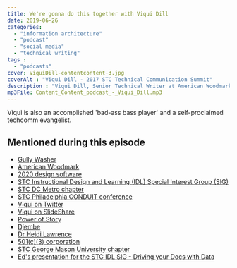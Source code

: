 ```yaml
---
title: We're gonna do this together with Viqui Dill
date: 2019-06-26
categories:
  - "information architecture"
  - "podcast"
  - "social media"
  - "technical writing"
tags :
  - "podcasts"
cover: ViquiDill-contentcontent-3.jpg
coverAlt : "Viqui Dill - 2017 STC Technical Communication Summit"
description : "Viqui Dill, Senior Technical Writer at American Woodmark in Virginia, talks to Ed Marsh how everyone is a project manager in some form, life in the (literal) hardware industry, her day of 500 hugs, what is just-in-time documentation, and more."
mp3File: Content_Content_podcast_-_Viqui_Dill.mp3
---
```


Viqui is also an accomplished 'bad-ass bass player' and a self-proclaimed techcomm evangelist.

## Mentioned during this episode

- [Gully Washer](https://www.merriam-webster.com/dictionary/gully%20washer)
- [American Woodmark](https://woodmarkcabinetry.com/)
- [2020 design software](https://www.2020spaces.com/2020products/2020design/)
- [STC Instructional Design and Learning (IDL) Special Interest Group (SIG)](http://stcidlsig.org/)
- [STC DC Metro chapter](https://wdcb.stcwdc.org/)
- [STC Philadelphia CONDUIT conference](https://www.stcpmc.org/conferences/)
- [Viqui on Twitter](https://twitter.com/viqui_dill)
- [Viqui on SlideShare](http://slideshare.net/viqui_dill)
- [Power of Story](https://www.slideshare.net/viqui_dill/powerofstory-the-cultural-program-that-got-me-clicks-139624000)
- [Djembe](https://en.wikipedia.org/wiki/Djembe)
- [Dr Heidi Lawrence](https://english.gmu.edu/people/hlawren2)
- [501(c)(3) corporation](https://en.wikipedia.org/wiki/501\(c\)\(3\)_organization)
- [STC George Mason University chapter](http://www.stc-gmu.org/)
- [Ed's presentation for the STC IDL SIG - Driving your Docs with Data](https://www.youtube.com/watch?v=VwsrzbV47tk)
